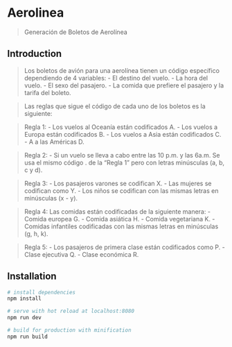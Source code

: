 # Aerolinea

> Generación de Boletos de Aerolínea

## Introduction

> Los boletos de avión para una aerolínea tienen un código específico dependiendo de 4 variables: 
    - El destino del vuelo.
    - La hora del vuelo.
    - El sexo del pasajero.
    - La comida que prefiere el pasajero y la tarifa del boleto.

> Las reglas que sigue el código de cada uno de los boletos 
    es la siguiente:

> Regla 1: 
    -  Los vuelos al Oceanía están codificados A.
    - Los vuelos a Europa están codificados B.
    - Los vuelos a Asia están codificados C.
    - A a las Américas D.
    
> Regla 2: 
    - Si un vuelo se lleva a cabo entre las 10 p.m. y las 6a.m. Se usa el mismo código .
    de la “Regla 1” pero con letras minúsculas (a, b, c y d).
    
> Regla 3: 
    - Los pasajeros varones se codifican X. 
    - Las mujeres se codifican como Y.
    - Los niños se codifican con las mismas letras en minúsculas (x - y).
    
> Regla 4: Las comidas están codificadas de la siguiente manera: 
    - Comida europea G.
    - Comida asiática H.
    - Comida vegetariana K.
    - Comidas infantiles codificadas con las mismas letras en minúsculas (g, h, k).

> Regla 5: 
    - Los pasajeros de primera clase están codificados como P.
    - Clase ejecutiva Q.
    - Clase económica R.

## Installation

``` bash
# install dependencies
npm install

# serve with hot reload at localhost:8080
npm run dev

# build for production with minification
npm run build
```